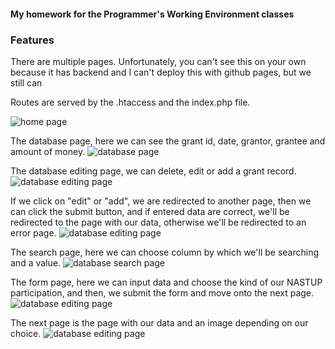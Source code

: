 #### My homework for the Programmer's Working Environment classes

### Features

There are multiple pages.
Unfortunately, you can't see this on your own
because it has backend and I can't
deploy this with github pages, but we still can 

Routes are served by the .htaccess and the index.php file.

![home page](@/index.jpg)

The database page, here we can see
the grant id, date, grantor, grantee and amount of money.
![database page](@/db.jpg)

The database editing page, we can delete, edit or add a grant record.
![database editing page](@/edit-db.jpg)

If we click on "edit" or "add", we are redirected to another page,
then we can click the submit button, and if entered data are correct,
we'll be redirected to the page with our data, otherwise we'll
be redirected to an error page.
![database editing page](@/add-db.jpg)

The search page, here we can choose column by which we'll be searching
and a value.
![database search page](@/search-db.jpg)

The form page, here we can input data and choose
the kind of our NASTUP participation,
and then, we submit the form and move onto
the next page.
![database editing page](@/form.jpg)

The next page is the page with our data and an image depending on our choice.
![database editing page](@/form-result.jpg)